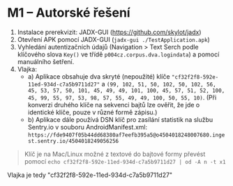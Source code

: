 # M1 – Autorské řešení

1. Instalace prerekvizit: JADX-GUI (https://github.com/skylot/jadx)
2. Otevření APK pomocí JADX-GUI (`jadx-gui ./TestApplication.apk`)
3. Vyhledání autentizačních údajů (Navigation > Text Serch podle klíčového slova `Key()` ve třídě `p004cz.corpus.dva.logindata`) a pomocí manuálního šetření.
4. Vlajka:
	- a) Aplikace obsahuje dva skryté (nepoužité) klíče `"cf32f2f8-592e-11ed-934d-c7a5b9711d27"` a `(99, 102, 51, 50, 102, 50, 102, 56, 45, 53, 57, 50, 101, 45, 49, 49, 101, 100, 45, 57, 51, 52, 100, 45, 99, 55, 97, 53, 98, 57, 55, 49, 49, 100, 50, 55, 10)`. (Při konverzi druhého klíče na sekvenci bajtů lze ověřit, že jde o identické klíče, pouze v různé formě zápisu.)
	- b) Aplikace dále používá DSN klíč pro zasílání statistik na službu Sentry.io v souboru AndroidManifest.xml: `https://fde9407f05b44dd68380af7eefb395a5@o4504018248007680.ingest.sentry.io/4504018249056256`

> Klíč je na Mac/Linux možné z textové do bajtové formy převést pomocí `echo cf32f2f8-592e-11ed-934d-c7a5b9711d27 | od -A n -t x1`

Vlajka je tedy "cf32f2f8-592e-11ed-934d-c7a5b9711d27"